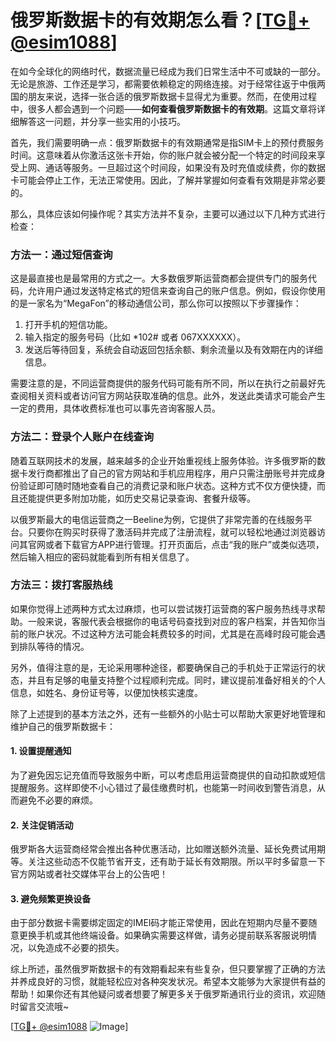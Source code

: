 # 俄罗斯数据卡的有效期怎么看？[[TG💪+ @esim1088](https://t.me/s/esim1088)]

在如今全球化的网络时代，数据流量已经成为我们日常生活中不可或缺的一部分。无论是旅游、工作还是学习，都需要依赖稳定的网络连接。对于经常往返于中俄两国的朋友来说，选择一张合适的俄罗斯数据卡显得尤为重要。然而，在使用过程中，很多人都会遇到一个问题——**如何查看俄罗斯数据卡的有效期**。这篇文章将详细解答这一问题，并分享一些实用的小技巧。

首先，我们需要明确一点：俄罗斯数据卡的有效期通常是指SIM卡上的预付费服务时间。这意味着从你激活这张卡开始，你的账户就会被分配一个特定的时间段来享受上网、通话等服务。一旦超过这个时间段，如果没有及时充值或续费，你的数据卡可能会停止工作，无法正常使用。因此，了解并掌握如何查看有效期是非常必要的。

那么，具体应该如何操作呢？其实方法并不复杂，主要可以通过以下几种方式进行检查：

### 方法一：通过短信查询

这是最直接也是最常用的方式之一。大多数俄罗斯运营商都会提供专门的服务代码，允许用户通过发送特定格式的短信来查询自己的账户信息。例如，假设你使用的是一家名为“MegaFon”的移动通信公司，那么你可以按照以下步骤操作：

1. 打开手机的短信功能。
2. 输入指定的服务号码（比如 *102# 或者 067XXXXXX）。
3. 发送后等待回复，系统会自动返回包括余额、剩余流量以及有效期在内的详细信息。

需要注意的是，不同运营商提供的服务代码可能有所不同，所以在执行之前最好先查阅相关资料或者访问官方网站获取准确的信息。此外，发送此类请求可能会产生一定的费用，具体收费标准也可以事先咨询客服人员。

### 方法二：登录个人账户在线查询

随着互联网技术的发展，越来越多的企业开始重视线上服务体验。许多俄罗斯的数据卡发行商都推出了自己的官方网站和手机应用程序，用户只需注册账号并完成身份验证即可随时随地查看自己的消费记录和账户状态。这种方式不仅方便快捷，而且还能提供更多附加功能，如历史交易记录查询、套餐升级等。

以俄罗斯最大的电信运营商之一Beeline为例，它提供了非常完善的在线服务平台。只要你在购买时获得了激活码并完成了注册流程，就可以轻松地通过浏览器访问其官网或者下载官方APP进行管理。打开页面后，点击“我的账户”或类似选项，然后输入相应的密码就能看到所有相关信息了。

### 方法三：拨打客服热线

如果你觉得上述两种方式太过麻烦，也可以尝试拨打运营商的客户服务热线寻求帮助。一般来说，客服代表会根据你的电话号码查找到对应的客户档案，并告知你当前的账户状况。不过这种方法可能会耗费较多的时间，尤其是在高峰时段可能会遇到排队等待的情况。

另外，值得注意的是，无论采用哪种途径，都要确保自己的手机处于正常运行的状态，并且有足够的电量支持整个过程顺利完成。同时，建议提前准备好相关的个人信息，如姓名、身份证号等，以便加快核实速度。

除了上述提到的基本方法之外，还有一些额外的小贴士可以帮助大家更好地管理和维护自己的俄罗斯数据卡：

#### 1. 设置提醒通知

为了避免因忘记充值而导致服务中断，可以考虑启用运营商提供的自动扣款或短信提醒服务。这样即使不小心错过了最佳缴费时机，也能第一时间收到警告消息，从而避免不必要的麻烦。

#### 2. 关注促销活动

俄罗斯各大运营商经常会推出各种优惠活动，比如赠送额外流量、延长免费试用期等。关注这些动态不仅能节省开支，还有助于延长有效期限。所以平时多留意一下官方网站或者社交媒体平台上的公告吧！

#### 3. 避免频繁更换设备

由于部分数据卡需要绑定固定的IMEI码才能正常使用，因此在短期内尽量不要随意更换手机或其他终端设备。如果确实需要这样做，请务必提前联系客服说明情况，以免造成不必要的损失。

综上所述，虽然俄罗斯数据卡的有效期看起来有些复杂，但只要掌握了正确的方法并养成良好的习惯，就能轻松应对各种突发状况。希望本文能够为大家提供有益的帮助！如果你还有其他疑问或者想要了解更多关于俄罗斯通讯行业的资讯，欢迎随时留言交流哦~

[[TG💪+ @esim1088](https://t.me/s/esim1088) ![Image](https://i.postimg.cc/4NQfJmqS/Snipaste-2025-05-13-00-14-12.png)]